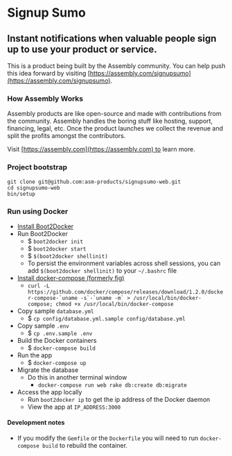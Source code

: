 # Signup Sumo

## Instant notifications when valuable people sign up to use your product or service.

This is a product being built by the Assembly community. You can help push this idea forward by visiting [https://assembly.com/signupsumo](https://assembly.com/signupsumo).

### How Assembly Works

Assembly products are like open-source and made with contributions from the community. Assembly handles the boring stuff like hosting, support, financing, legal, etc. Once the product launches we collect the revenue and split the profits amongst the contributors.

Visit [https://assembly.com](https://assembly.com) to learn more.

### Project bootstrap

    git clone git@github.com:asm-products/signupsumo-web.git
    cd signupsumo-web
    bin/setup

### Run using Docker

- [Install Boot2Docker](http://boot2docker.io/)
- Run Boot2Docker
  - $ `boot2docker init`
  - $ `boot2docker start`
  - $ `$(boot2docker shellinit)`
  - To persist the environment variables across shell sessions, you can add `$(boot2docker shellinit)` to your `~/.bashrc` file
- [Install docker-compose (formerly fig)](http://docs.docker.com/compose/install)
  - ``curl -L https://github.com/docker/compose/releases/download/1.2.0/docker-compose-`uname -s`-`uname -m` > /usr/local/bin/docker-compose; chmod +x /usr/local/bin/docker-compose``
- Copy sample `database.yml`
  - $ `cp config/database.yml.sample config/database.yml`
- Copy sample `.env`
  - $ `cp .env.sample .env`
- Build the Docker containers
  - $ `docker-compose build`
- Run the app
  - $ `docker-compose up`
- Migrate the database
  - Do this in another terminal window
    - `docker-compose run web rake db:create db:migrate`
- Access the app locally
  - Run `boot2docker ip` to get the ip address of the Docker daemon
  - View the app at `IP_ADDRESS:3000`

#### Development notes

- If you modify the `Gemfile` or the `Dockerfile` you will need to run `docker-compose build` to rebuild the container.

